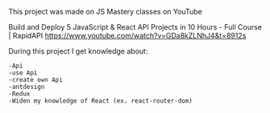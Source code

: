 This project was made on JS Mastery classes on YouTube

Build and Deploy 5 JavaScript & React API Projects in 10 Hours - Full Course | RapidAPI
https://www.youtube.com/watch?v=GDa8kZLNhJ4&t=8912s

During this project I get knowledge about:
    
    -Api
    -use Api 
    -create own Api
    -antdesign
    -Redux
    -Widen my knowledge of React (ex. react-router-dom)
    
